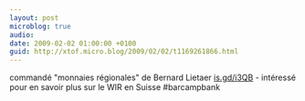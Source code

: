```yaml
---
layout: post
microblog: true
audio: 
date: 2009-02-02 01:00:00 +0100
guid: http://xtof.micro.blog/2009/02/02/t1169261866.html
---
```

commandé "monnaies régionales" de Bernard Lietaer [is.gd/i3QB](http://is.gd/i3QB) - intéressé pour en savoir plus sur le WIR en Suisse #barcampbank
